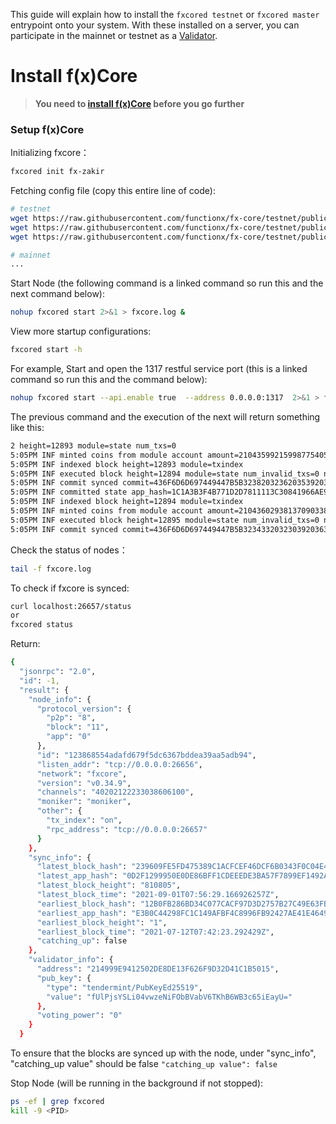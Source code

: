 This guide will explain how to install the `fxcored testnet` or `fxcored master` entrypoint onto your system.
With these installed on a server, you can participate in the mainnet or testnet as a [Validator](../validators/validator-setup.md).

# Install f(x)Core

> **You need to [install f(x)Core](./installation.md) before you go further**

### Setup f(x)Core

Initializing fxcore：
```bash
fxcored init fx-zakir
```

Fetching config file (copy this entire line of code):
```bash
# testnet
wget https://raw.githubusercontent.com/functionx/fx-core/testnet/public/genesis.json -O ~/.fxcore/config/genesis.json && \
wget https://raw.githubusercontent.com/functionx/fx-core/testnet/public/config.toml -O ~/.fxcore/config/config.toml && \
wget https://raw.githubusercontent.com/functionx/fx-core/testnet/public/app.toml -O ~/.fxcore/config/app.toml

# mainnet
...
```

Start Node (the following command is a linked command so run this and the next command below):
```bash
nohup fxcored start 2>&1 > fxcore.log &
```

View more startup configurations:
```bash
fxcored start -h
```

For example, Start and open the 1317 restful service port (this is a linked command so run this and the command below):
```bash
nohup fxcored start --api.enable true  --address 0.0.0.0:1317  2>&1 > fxcore.log &
```

The previous command and the execution of the next will return something like this:

```bash
2 height=12893 module=state num_txs=0
5:05PM INF minted coins from module account amount=21043599215998775405FX from=mint module=x/bank
5:05PM INF indexed block height=12893 module=txindex
5:05PM INF executed block height=12894 module=state num_invalid_txs=0 num_valid_txs=0
5:05PM INF commit synced commit=436F6D6D697449447B5B32382032362035392036332037352031313920323920343520313230203137203137203630203438203133322032352031303220313734203134392038362039203139203138332031383520323332203136382039312031323420313234203220313320313138203137305D3A333235457D
5:05PM INF committed state app_hash=1C1A3B3F4B771D2D7811113C30841966AE95560913B7B9E8A85B7C7C020D76AA height=12894 module=state num_txs=0
5:05PM INF indexed block height=12894 module=txindex
5:05PM INF minted coins from module account amount=21043602938137090338FX from=mint module=x/bank
5:05PM INF executed block height=12895 module=state num_invalid_txs=0 num_valid_txs=0
5:05PM INF commit synced commit=436F6D6D697449447B5B32343320323039203634203234332031393220343120313238203138302034352031363720313038203135382031363520313430203338203233302032203136372032303720333320313535203138322031373020313738203234322035392031333220362031323720393920313132203132305D3A333235467D
```

Check the status of nodes：
```bash
tail -f fxcore.log
```
To check if fxcore is synced: 
```bash
curl localhost:26657/status
or
fxcored status
```
Return:
```bash
{
  "jsonrpc": "2.0",
  "id": -1,
  "result": {
    "node_info": {
      "protocol_version": {
        "p2p": "8",
        "block": "11",
        "app": "0"
      },
      "id": "123868554adafd679f5dc6367bddea39aa5adb94",
      "listen_addr": "tcp://0.0.0.0:26656",
      "network": "fxcore",
      "version": "v0.34.9",
      "channels": "40202122233038606100",
      "moniker": "moniker",
      "other": {
        "tx_index": "on",
        "rpc_address": "tcp://0.0.0.0:26657"
      }
    },
    "sync_info": {
      "latest_block_hash": "239609FE5FD475389C1ACFCEF46DCF6B0343F0C04E43A7968677809C2D489F3F",
      "latest_app_hash": "0D2F1299950E0DE86BFF1CDEEEDE3BA57F7899EF1492A6E6809DF3060164046D",
      "latest_block_height": "810805",
      "latest_block_time": "2021-09-01T07:56:29.166926257Z",
      "earliest_block_hash": "12B0FB286BD34C077CACF97D3D2757B27C49E63FB81E6262399FF11A3C3C002E",
      "earliest_app_hash": "E3B0C44298FC1C149AFBF4C8996FB92427AE41E4649B934CA495991B7852B855",
      "earliest_block_height": "1",
      "earliest_block_time": "2021-07-12T07:42:23.292429Z",
      "catching_up": false
    },
    "validator_info": {
      "address": "214999E9412502DE8DE13F626F9D32D41C1B5015",
      "pub_key": {
        "type": "tendermint/PubKeyEd25519",
        "value": "fUlPjsYSLi04vwzeNiFObBVabV6TKhB6WB3c65iEayU="
      },
      "voting_power": "0"
    }
  }
```
To ensure that the blocks are synced up with the node, under "sync_info", "catching_up value" should be false
`"catching_up value": false`

Stop Node (will be running in the background if not stopped):
```bash
ps -ef | grep fxcored
kill -9 <PID>
```